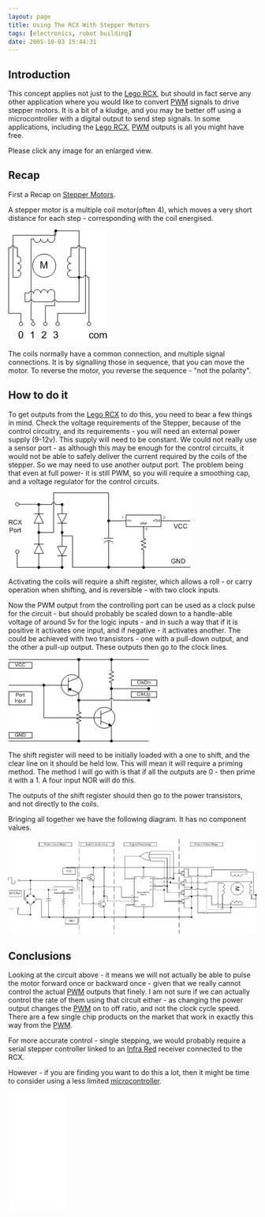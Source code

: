 ```yaml
---
layout: page
title: Using The RCX With Stepper Motors
tags: [electronics, robot building]
date: 2005-10-03 15:44:31
---
```

## Introduction

This concept applies not just to the [Lego RCX](/wiki/rcx.html "The Lego RCX"), but should in fact serve any other application where you would like to convert [PWM](/wiki/pwm.html "Pulse Width Modulation") signals to drive stepper motors. It is a bit of a kludge, and you may be better off using a microcontroller with a digital output to send step signals. In some applications, including the [Lego RCX](/wiki/rcx.html "The Lego RCX"), [PWM](/wiki/pwm.html "Pulse Width Modulation") outputs is all you might have free.

Please click any image for an enlarged view.

## Recap

First a Recap on [Stepper Motors](/wiki/stepper_motors.html "Stepper Motors").

A stepper motor is a multiple coil motor(often 4), which moves a very short distance for each step - corresponding with the coil energised.

![Stepper motor schematic](/galleries/gallery-1-common-images/138-steppermotor.png)

The coils normally have a common connection, and multiple signal connections. It is by signalling those in sequence, that you can move the motor. To reverse the motor, you reverse the sequence - "not the polarity".

## How to do it

To get outputs from the [Lego RCX](/wiki/rcx.html "The Lego RCX") to do this, you need to bear a few things in mind. Check the voltage requirements of the Stepper, because of the control circuitry, and its requirements - you will need an external power supply (9-12v). This supply will need to be constant. We could not really use a sensor port - as although this may be enough for the control circuits, it would not be able to safely deliver the current required by the coils of the stepper. So we may need to use another output port. The problem being that even at full power- it is still PWM, so you will require a smoothing cap, and a voltage regulator for the control circuits.

![Power Regulator](/galleries/gallery-1-common-images/139-shiftregpower.png)

Activating the coils will require a shift register, which allows a roll - or carry operation when shifting, and is reversible - with two clock inputs.

Now the PWM output from the controlling port can be used as a clock pulse for the circuit - but should probably be scaled down to a handle-able voltage of around 5v for the logic inputs - and in such a way that if it is positive it activates one input, and if negative - it activates another. The could be achieved with two transistors - one with a pull-down output, and the other a pull-up output. These outputs then go to the clock lines.

![Signal input from RCX to shift register](/galleries/gallery-1-common-images/140-shiftreginput.png)

The shift register will need to be initially loaded with a one to shift, and the clear line on it should be held low. This will mean it will require a priming method. The method I will go with is that if all the outputs are 0 - then prime it with a 1\. A four input NOR will do this.

The outputs of the shift register should then go to the power transistors, and not directly to the coils.

Bringing all together we have the following diagram. It has no component values.

![RCX to Shift register control for a stepper motor](/galleries/gallery-1-common-images/141-shiftregall.png)

## Conclusions

Looking at the circuit above - it means we will not actually be able to pulse the motor forward once or backward once - given that we really cannot control the actual [PWM](/wiki/pwm.html "Pulse Width Modulation") outputs that finely. I am not sure if we can actually control the rate of them using that circuit either - as changing the power output changes the [PWM](/wiki/pwm.html "Pulse Width Modulation") on to off ratio, and not the clock cycle speed. There are a few single chip products on the market that work in exactly this way from the [PWM](/wiki/pwm.html "Pulse Width Modulation").

For more accurate control - single stepping, we would probably require a serial stepper controller linked to an [Infra Red](/wiki/infra_red.html "A type of EM radiation commonly used for digital communications") receiver connected to the RCX.

However - if you are finding you want to do this a lot, then it might be time to consider using a less limited [microcontroller](/wiki/microcontroller.html "A programmable digital controller (or ").

<iframe style="width:120px;height:240px;" marginwidth="0" marginheight="0" scrolling="no" frameborder="0" src="//ws-eu.amazon-adsystem.com/widgets/q?ServiceVersion=20070822&OneJS=1&Operation=GetAdHtml&MarketPlace=GB&source=ss&ref=as_ss_li_til&ad_type=product_link&tracking_id=orionrobots-21&language=en_GB&marketplace=amazon&region=GB&placement=B087BYKB6T&asins=B087BYKB6T&linkId=3d581b4b4b900d79dc7950499d4ddf4e&show_border=true&link_opens_in_new_window=true"></iframe>
